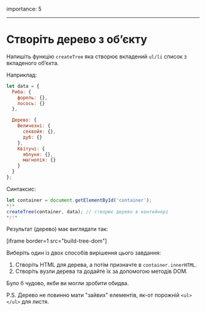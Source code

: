 importance: 5

---

# Створіть дерево з об’єкту

Напишіть функцію `createTree` яка створює вкладений `ul/li` список з вкладеного об’єкта.

Наприклад:

```js
let data = {
  Риба: {
    форель: {},
    лосось: {}
  },

  Дерево: {
    Величезні: {
      секвойя: {},
      дуб: {}
    },
    Квітучі: {
      яблуня: {},
      магнолія: {}
    }
  }
};
```

Синтаксис:

```js
let container = document.getElementById('container');
*!*
createTree(container, data); // створює дерево в контейнері
*/!*
```

Результат (дерево) має виглядати так:

[iframe border=1 src="build-tree-dom"]

Виберіть один із двох способів вирішення цього завдання:

1. Створіть HTML для дерева, а потім призначте в `container.innerHTML`.
2. Створіть вузли дерева та додайте їх за допомогою методів DOM.

Було б чудово, якби ви могли зробити обидва.

P.S. Дерево не повинно мати "зайвих" елементів, як-от порожній `<ul></ul>` для листя.
